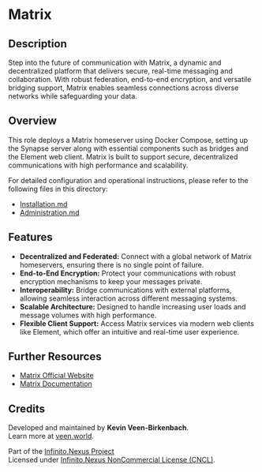 # Matrix

## Description

Step into the future of communication with Matrix, a dynamic and decentralized platform that delivers secure, real-time messaging and collaboration. With robust federation, end-to-end encryption, and versatile bridging support, Matrix enables seamless connections across diverse networks while safeguarding your data.

## Overview

This role deploys a Matrix homeserver using Docker Compose, setting up the Synapse server along with essential components such as bridges and the Element web client. Matrix is built to support secure, decentralized communications with high performance and scalability.

For detailed configuration and operational instructions, please refer to the following files in this directory:
- [Installation.md](./Installation.md)
- [Administration.md](./Administration.md)

## Features

- **Decentralized and Federated:** Connect with a global network of Matrix homeservers, ensuring there is no single point of failure.
- **End-to-End Encryption:** Protect your communications with robust encryption mechanisms to keep your messages private.
- **Interoperability:** Bridge communications with external platforms, allowing seamless interaction across different messaging systems.
- **Scalable Architecture:** Designed to handle increasing user loads and message volumes with high performance.
- **Flexible Client Support:** Access Matrix services via modern web clients like Element, which offer an intuitive and real-time user experience.

## Further Resources

- [Matrix Official Website](https://matrix.org/)
- [Matrix Documentation](https://matrix.org/docs/)

## Credits

Developed and maintained by **Kevin Veen-Birkenbach**.  
Learn more at [veen.world](https://www.veen.world).

Part of the [Infinito.Nexus Project](https://github.com/kevinveenbirkenbach/infinito-nexus)  
Licensed under [Infinito.Nexus NonCommercial License (CNCL)](https://s.veen.world/cncl).